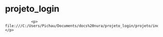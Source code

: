 # projeto_login

                <p> file:///C:/Users/Pichau/Documents/docs%20nura/projeto_login/projeto/indes.html </p>
                
 
